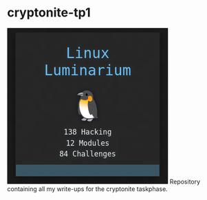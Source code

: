 # cryptonite-tp1
![alt text](image.png)
Repository containing all my write-ups for the cryptonite taskphase. 